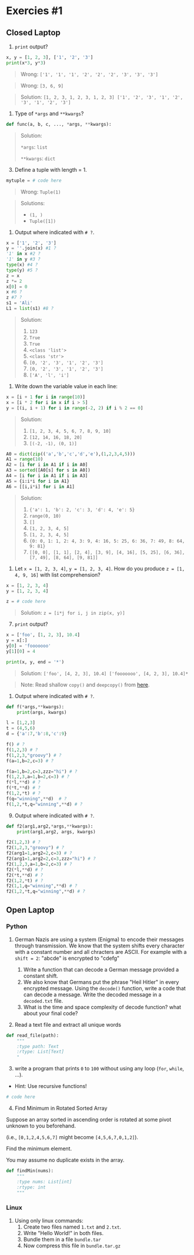 # Exercies #1

## Closed Laptop

1. `print` output?

```python
x, y = [1, 2, 3], ['1', '2', '3']
print(x*3, y*3)
```

> Wrong: `['1', '1', '1', '2', '2', '2', '3', '3', '3']`

> Wrong: `[3, 6, 9]`

> Solution: `[1, 2, 3, 1, 2, 3, 1, 2, 3] ['1', '2', '3', '1', '2', '3', '1', '2', '3']`

1. Type of `*args` and `**kwargs`?

```python
def func(a, b, c, ..., *args, **kwargs):
```

> Solution:
>
> `*args`: `list`
>
> `**kwargs`: `dict`

3. Define a tuple with length = 1.

```python
mytuple = # code here
```

> Wrong: `Tuple(1)`

> Solutions:
> - `(1, )`
> - `Tuple([1])`

1. Output where indicated with `# ?`.

```python
x = ['1', '2', '3']
y = ''.join(x) #1 ?
'1' in x #2 ?
'1' in y #3 ?
type(x) #4 ?
type(y) #5 ?
z = x
z *= 2
x[0] = 0
x #6 ?
z #7 ?
s1 = 'Ali'
L1 = list(s1) #8 ?
```

> Solution:
> 1. `123`
> 2. `True`
> 3. `True`
> 4. `<class 'list'>`
> 5. `<class 'str'>`
> 6. `[0, '2', '3', '1', '2', '3']`
> 7. `[0, '2', '3', '1', '2', '3']`
> 8. `['A', 'l', 'i']`

1. Write down the variable value in each line:

```python
x = [i + 1 for i in range(10)]
x = [i * 2 for i in x if i > 5]
y = [(i, i + 1) for i in range(-2, 2) if i % 2 == 0]
```

> Solution:
> 1. `[1, 2, 3, 4, 5, 6, 7, 8, 9, 10]`
> 2. `[12, 14, 16, 18, 20]`
> 3. `[(-2, -1), (0, 1)]`

```python
A0 = dict(zip(('a','b','c','d','e'),(1,2,3,4,5)))
A1 = range(10)
A2 = [i for i in A1 if i in A0]
A3 = sorted([A0[s] for s in A0])
A4 = [i for i in A1 if i in A3]
A5 = {i:i*i for i in A1}
A6 = [[i,i*i] for i in A1]
```

> Solution:
> 1. `{'a': 1, 'b': 2, 'c': 3, 'd': 4, 'e': 5}`
> 2. `range(0, 10)`
> 3. `[]`
> 4. `[1, 2, 3, 4, 5]`
> 5. `[1, 2, 3, 4, 5]`
> 6. `{0: 0, 1: 1, 2: 4, 3: 9, 4: 16, 5: 25, 6: 36, 7: 49, 8: 64, 9: 81}`
> 7. `[[0, 0], [1, 1], [2, 4], [3, 9], [4, 16], [5, 25], [6, 36], [7, 49], [8, 64], [9, 81]]`

1. Let `x = [1, 2, 3, 4]`, `y = [1, 2, 3, 4]`. How do you produce `z = [1, 4, 9, 16]` with list comprehension?

```python
x = [1, 2, 3, 4]
y = [1, 2, 3, 4]

z = # code here
```

> Solution: `z = [i*j for i, j in zip(x, y)]`

7. `print` output?

```python
x = ['foo', [1, 2, 3], 10.4]
y = x[:]
y[0] = 'fooooooo'
y[1][0] = 4

print(x, y, end = '*')
```

> Solution: `['foo', [4, 2, 3], 10.4] ['fooooooo', [4, 2, 3], 10.4]*`

> Note: Read shallow `copy()` and `deepcopy()` from [here](https://docs.python.org/2/library/copy.html).

1. Output where indicated with `# ?`.

```python
def f(*args,**kwargs):
    print(args, kwargs)

l = [1,2,3]
t = (4,5,6)
d = {'a':7,'b':8,'c':9}

f() # ?
f(1,2,3) # ?
f(1,2,3,"groovy") # ?
f(a=1,b=2,c=3) # ?

f(a=1,b=2,c=3,zzz="hi") # ?
f(1,2,3,a=1,b=2,c=3) # ?
f(*l,**d) # ?
f(*t,**d) # ?
f(1,2,*t) # ?
f(q="winning",**d)  # ?
f(1,2,*t,q="winning",**d) # ?
```

9. Output where indicated with `# ?`.

```python
def f2(arg1,arg2,*args,**kwargs):
    print(arg1,arg2, args, kwargs)

f2(1,2,3) # ?
f2(1,2,3,"groovy") # ?
f2(arg1=1,arg2=2,c=3) # ?
f2(arg1=1,arg2=2,c=3,zzz="hi") # ?
f2(1,2,3,a=1,b=2,c=3) # ?
f2(*l,**d) # ?
f2(*t,**d) # ?
f2(1,2,*t) # ?
f2(1,1,q="winning",**d) # ?
f2(1,2,*t,q="winning",**d) # ?
```

## Open Laptop

### Python
1. German Nazis are using a system (Enigma) to encode their messages through transmission. We know that the system shifts every character with a constant number and all chracters are ASCII. For example with a `shift = 2`: "abcde" is encrypted to "cdefg"

   1. Write a function that can decode a German message provided a constant shift.
   2. We also know that Germans put the phrase "Heil Hitler" in every encrypted message. Using the `decode()` function, write a code that can decode a message. Write the decoded message in a `decoded.txt` file.
   3. What is the time and space complexity of decode function? what about your final code?

2. Read a text file and extract all unique words

```python
def read_file(path):
    """
    :type path: Text
    :rtype: List[Text]
    "
```
3. write a program that prints `0` to `100` without using any loop (`for`, `while`, ...).

- Hint: Use recursive functions!
```python
# code here
```

4. Find Minimum in Rotated Sorted Array

Suppose an array sorted in ascending order is rotated at some pivot unknown to you beforehand.

(i.e.,  `[0,1,2,4,5,6,7]` might become  `[4,5,6,7,0,1,2]`).

Find the minimum element.

You may assume no duplicate exists in the array.

```python
def findMin(nums):
    """
    :type nums: List[int]
    :rtype: int
    """
```

### Linux
1. Using only linux commands:
   1. Create two files named `1.txt` and `2.txt`.
   2. Write "Hello World!" in both files.
   3. Bundle them in a file `bundle.tar`
   4. Now compress this file in `bundle.tar.gz`

